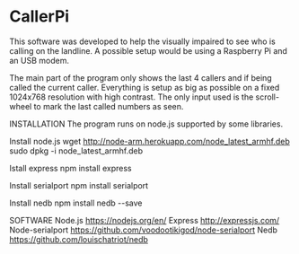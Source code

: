 # CallerPi
This software was developed to help the visually impaired to see who is calling on the landline. A possible setup would be using a Raspberry Pi and an USB modem.

The main part of the program only shows the last 4 callers and if being called the current caller. Everything is setup as big as possible on a fixed 1024x768 resolution with high contrast. The only input used is the scroll-wheel to mark the last called numbers as seen.


INSTALLATION
The program runs on node.js supported by some libraries.

Install node.js
wget http://node-arm.herokuapp.com/node_latest_armhf.deb 
sudo dpkg -i node_latest_armhf.deb

Istall express
npm install express

Install serialport
npm install serialport

Install nedb
npm install nedb --save



SOFTWARE
Node.js
https://nodejs.org/en/
Express
http://expressjs.com/
Node-serialport
https://github.com/voodootikigod/node-serialport
Nedb
https://github.com/louischatriot/nedb
